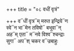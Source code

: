 +++
title = "०८ वधीं वृत्रं"

+++
व᳓धीं वृत्र᳓म् मरुत इन्द्रिये᳓ण  
स्वे᳓न भा᳓मेन तविषो᳓ बभूवा᳓न्  
अह᳓म् एता᳓ म᳓नवे विश्व᳓श्चन्द्राः  
सुगा᳓ अप᳓श् चकर व᳓ज्रबाहुः